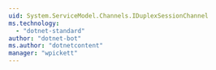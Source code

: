 ```yaml
---
uid: System.ServiceModel.Channels.IDuplexSessionChannel
ms.technology: 
  - "dotnet-standard"
author: "dotnet-bot"
ms.author: "dotnetcontent"
manager: "wpickett"
---
```

